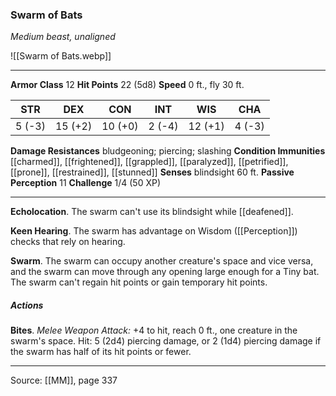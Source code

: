 ### Swarm of Bats
_Medium beast, unaligned_

![[Swarm of Bats.webp]]




---

**Armor Class** 12
**Hit Points** 22 (5d8)
**Speed** 0 ft., fly 30 ft.

| STR     | DEX     | CON     | INT     | WIS     | CHA     |
|---------|---------|---------|---------|---------|---------|
| 5 (-3) | 15 (+2) | 10 (+0) | 2 (-4) | 12 (+1) | 4 (-3) |

**Damage Resistances** bludgeoning; piercing; slashing
**Condition Immunities** [[charmed]], [[frightened]], [[grappled]], [[paralyzed]], [[petrified]], [[prone]], [[restrained]], [[stunned]]
**Senses** blindsight 60 ft.
**Passive Perception** 11
**Challenge** 1/4 (50 XP)

---

**Echolocation**. The swarm can't use its blindsight while [[deafened]].

**Keen Hearing**. The swarm has advantage on Wisdom ([[Perception]]) checks that rely on hearing.

**Swarm**. The swarm can occupy another creature's space and vice versa, and the swarm can move through any opening large enough for a Tiny bat. The swarm can't regain hit points or gain temporary hit points.

##### Actions
**Bites**. _Melee Weapon Attack:_ +4 to hit, reach 0 ft., one creature in the swarm's space. Hit: 5 (2d4) piercing damage, or 2 (1d4) piercing damage if the swarm has half of its hit points or fewer.


---

Source: [[MM]], page 337
